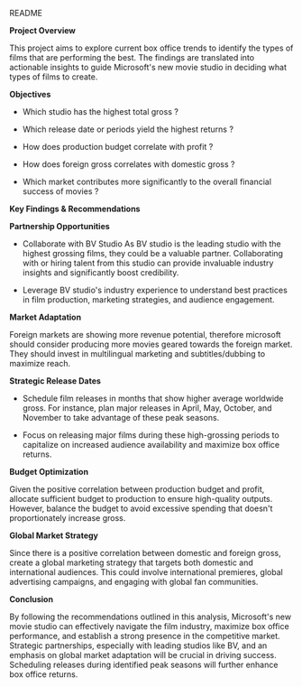 README

<b>Project Overview</b>

This project aims to explore current box office trends to identify the types of films that are performing the best. The findings are translated into actionable insights to guide Microsoft's new movie studio in deciding what types of films to create.

<b>Objectives </b>



* Which studio has the highest total gross ?

* Which release date or periods yield the highest returns ?


* How does production budget correlate with profit ?


* How does foreign gross correlates with domestic gross ?

*  Which market contributes more significantly to the overall financial success of movies ?


<b>Key Findings & Recommendations</b>

<b>Partnership Opportunities</b>

* Collaborate with BV Studio As BV studio is the leading studio with the highest grossing films, they could be a valuable partner. Collaborating with or hiring talent from this studio can provide invaluable industry insights and significantly boost credibility.

*  Leverage BV studio's industry experience to understand best practices in film production, marketing strategies, and audience engagement.

 <b>Market Adaptation</b>
 
Foreign markets are showing more revenue potential,  therefore microsoft should consider producing more movies geared towards the  foreign market. They should  invest in multilingual marketing and subtitles/dubbing to maximize reach.


<b> Strategic Release Dates </b>

* Schedule film releases in months that show higher average worldwide gross. For instance, plan major releases in April, May, October, and November to take advantage of these peak seasons.

* Focus on releasing major films during these high-grossing periods to capitalize on increased audience availability and maximize box office returns.

<b> Budget Optimization</b>

 Given the positive correlation between production budget and profit, allocate sufficient budget to production to ensure high-quality outputs. However, balance the budget to avoid excessive spending that doesn't proportionately increase gross.

<b>  Global Market Strategy </b>

Since there is a positive correlation between domestic and foreign gross, create a global marketing strategy that targets both domestic and international audiences. This could involve international premieres, global advertising campaigns, and engaging with global fan communities.


<b>Conclusion </b>

By following the recommendations outlined in this analysis, Microsoft's new movie studio can effectively navigate the film industry, maximize box office performance, and establish a strong presence in the competitive market. Strategic partnerships, especially with leading studios like BV, and an emphasis on global market adaptation will be crucial in driving success. Scheduling releases during identified peak seasons will further enhance box office returns.

